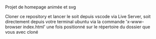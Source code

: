 Projet de homepage animée et svg

Cloner ce repository et lancer le soit depuis vscode via Live Server, soit directement depuis votre terminal ubuntu
via la commande 'x-www-browser index.html' une fois positionné sur le répertoire du dossier que vous avec cloné